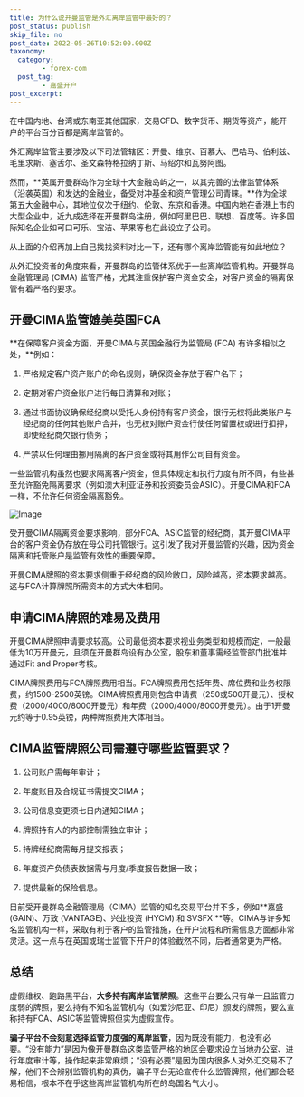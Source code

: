 ```yaml
---
title: 为什么说开曼监管是外汇离岸监管中最好的？
post_status: publish
skip_file: no
post_date: 2022-05-26T10:52:00.000Z
taxonomy:
  category:
        - forex-com
  post_tag:
        - 嘉盛开户
post_excerpt: 
---
```

在中国内地、台湾或东南亚其他国家，交易CFD、数字货币、期货等资产，能开户的平台百分百都是离岸监管的。

外汇离岸监管主要涉及以下司法管辖区：开曼、维京、百慕大、巴哈马、伯利兹、毛里求斯、塞舌尔、圣文森特格拉纳丁斯、马绍尔和瓦努阿图。

然而，**英属开曼群岛作为全球十大金融岛屿之一，以其完善的法律监管体系（沿袭英国）和发达的金融业，备受对冲基金和资产管理公司青睐。**作为全球第五大金融中心，其地位仅次于纽约、伦敦、东京和香港。中国内地在香港上市的大型企业中，近九成选择在开曼群岛注册，例如阿里巴巴、联想、百度等。许多国际知名企业如可口可乐、宝洁、苹果等也在此设立子公司。

从上面的介绍再加上自己找找资料对比一下，还有哪个离岸监管能有如此地位？

从外汇投资者的角度来看，开曼群岛的监管体系优于一些离岸监管机构。开曼群岛金融管理局 (CIMA) 监管严格，尤其注重保护客户资金安全，对客户资金的隔离保管有着严格的要求。

## 开曼CIMA监管媲美英国FCA

**在保障客户资金方面，开曼CIMA与英国金融行为监管局 (FCA) 有许多相似之处，**例如：

1. 严格规定客户资产账户的命名规则，确保资金存放于客户名下；

1. 定期对客户资金账户进行每日清算和对账；

1. 通过书面协议确保经纪商以受托人身份持有客户资金，银行无权将此类账户与经纪商的任何其他账户合并，也无权对账户资金行使任何留置权或进行扣押，即使经纪商欠银行债务；

1. 严禁以任何理由挪用隔离的客户资金或将其用作公司自有资金。

一些监管机构虽然也要求隔离客户资金，但具体规定和执行力度有所不同，有些甚至允许豁免隔离要求（例如澳大利亚证券和投资委员会ASIC）。开曼CIMA和FCA一样，不允许任何资金隔离豁免。

![Image](https://prod-files-secure.s3.us-west-2.amazonaws.com/39ed1227-6d7d-4570-be36-9ccd4a2c4241/bd849744-3fcb-4a37-8312-357962c8f065/image.png?X-Amz-Algorithm=AWS4-HMAC-SHA256&X-Amz-Content-Sha256=UNSIGNED-PAYLOAD&X-Amz-Credential=ASIAZI2LB46646FOCLJC%2F20250407%2Fus-west-2%2Fs3%2Faws4_request&X-Amz-Date=20250407T101334Z&X-Amz-Expires=3600&X-Amz-Security-Token=IQoJb3JpZ2luX2VjEOL%2F%2F%2F%2F%2F%2F%2F%2F%2F%2FwEaCXVzLXdlc3QtMiJHMEUCIGrRJGqd7NxYU%2BziRnOT%2B7Nekv1t7%2BYWQd0PYpm9XrRLAiEAqijPHguj8plfsZr35TbuO4kvMwfXnyEYP4fKAXWc7iQq%2FwMIWxAAGgw2Mzc0MjMxODM4MDUiDHGe6m0pTCxQRPi%2BrircA7FeNZ%2FUvjU0TleGtraNqylBldQzotDxhmPyVUgN%2F9MRBlZLKgoZZVohIrBkEFSjehcEZfU4Qz3WbYtZZQ9KpdRi7CYzviCWfwkkdHbXHPnPgUdZ0eKdoSFGEE5B7YYOLJHEnI0MXqpTluOnkRI3baZSLfymdJmwAFU8Lx9xJqdBZ9KgWRkVq5rsZCOpH3aJ%2BpRMT4NvZqUwkq9wRPTAIpqKFFU%2BL%2BSHTvxH91SqFDbSHFl4fCxuOoiGx8MtRSVYAGDRIGrPQwpGJOhQYtfJCbqOwf94bdjxJDAgVOWrq95QmWm9pZfDy0jfWkvGg6Mh%2Bm6kVG2%2Fw4PMcwGFw8uMecFBtsVrePUpaK072b5ET48LlOTa60U%2F%2Fwh1b7R85D%2Fs2iymDOMPe40x5CSLLxlo4iiWl7EDm5AbMMpcOidXf3%2BaXu9sc3yvUTmBF3hP3rxcat15vjy4inXPjmnr0pQFCmmEqWxmQr2x%2FymqZVaM%2Bea%2B1wGZxoqbXKo5TZsrDZusrRbPSywami6IhYkm7BetWhBnQQsF8EiHDet1zWWUQM2w7ygBaxF64xXbiW1DWL2tkSFf7U09LK%2BSUdV%2BcNtbil9JKYkMPGpI98P18kr6AEws9e3wfrnxn9auyK8CMJG5zr8GOqUBYaKleK%2FNNTVsHKGYATmaNNOu15T3TdoBjSLcJdO%2BWuCqH5N0eYhLJ61Cr1hfBhUz4WQzs8LNSUuu4pPcx9Yz%2FdScRMSBjMlR8CMfNk6R1YNPic1ajl%2FZX%2Fl7Tj%2BKMTJ1BBI3BNZNnpyB1CbmricWvi1kXAFtH%2Bj2PrsKik5PMBDMauPBnw657laGaVlDKM3anUelaoZ26LFhZecKspg9CfNimlM%2F&X-Amz-Signature=1ee70d1efa932876955ef939888b2bb2aaaea8d51dce18fd037326919d7fea0f&X-Amz-SignedHeaders=host&x-id=GetObject)

受开曼CIMA隔离资金要求影响，部分FCA、ASIC监管的经纪商，其开曼CIMA平台的客户资金仍存放在母公司托管银行。这引发了我对开曼监管的兴趣，因为资金隔离和托管账户是监管有效性的重要保障。

开曼CIMA牌照的资本要求侧重于经纪商的风险敞口，风险越高，资本要求越高。这与FCA计算牌照所需资本的方式大体相同。

## **申请CIMA牌照的难易及费用**

开曼CIMA牌照申请要求较高。公司最低资本要求视业务类型和规模而定，一般最低为10万开曼元，且须在开曼群岛设有办公室，股东和董事需经监管部门批准并通过Fit and Proper考核。

CIMA牌照费用与FCA牌照费用相当。FCA牌照费用包括年费、席位费和业务权限费，约1500-2500英镑。CIMA牌照费用则包含申请费（250或500开曼元）、授权费（2000/4000/8000开曼元）和年费（2000/4000/8000开曼元）。由于1开曼元约等于0.95英镑，两种牌照费用大体相当。

## CIMA监管牌照公司需遵守哪些监管要求？

1. 公司账户需每年审计；

1. 年度账目及合规证书需提交CIMA；

1. 公司信息变更须七日内通知CIMA；

1. 牌照持有人的内部控制需独立审计；

1. 持牌经纪商需每月提交报表；

1. 年度资产负债表数据需与月度/季度报告数据一致；

1. 提供最新的保险信息。

目前受开曼群岛金融管理局（CIMA）监管的知名交易平台并不多，例如**嘉盛 (GAIN)、万致 (VANTAGE)、兴业投资 (HYCM) 和 SVSFX **等。CIMA与许多知名监管机构一样，采取有利于客户的监管措施，在开户流程和所需信息方面都非常灵活。这一点与在英国或瑞士监管下开户的体验截然不同，后者通常更为严格。

## 总结

虚假维权、跑路黑平台，**大多持有离岸监管牌照**。这些平台要么只有单一且监管力度弱的牌照，要么持有不知名监管机构（如爱沙尼亚、印尼）颁发的牌照，要么宣称持有FCA、ASIC等监管牌照但实为虚假宣传。

**骗子平台不会刻意选择监管力度强的离岸监管**，因为既没有能力，也没有必要。“没有能力”是因为像开曼群岛这类监管严格的地区会要求设立当地办公室、进行年度审计等，操作起来非常麻烦；“没有必要”是因为国内很多人对外汇交易不了解，他们不会辨别监管机构的真伪，骗子平台无论宣传什么监管牌照，他们都会轻易相信，根本不在乎这些离岸监管机构所在的岛国名气大小。